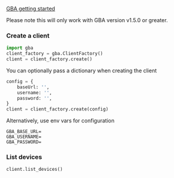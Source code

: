 [GBA getting started](https://docs.gamebench.net/automation-interface-usage/http-api/#getting-started)

Please note this will only work with GBA version v1.5.0 or greater.

### Create a client

```python
import gba
client_factory = gba.ClientFactory()
client = client_factory.create()
```

You can optionally pass a dictionary when creating the client

```python
config = {
    baseUrl: '',
    username: '',
    password: '',
}
client = client_factory.create(config)
```

Alternatively, use env vars for configuration

```
GBA_BASE_URL=
GBA_USERNAME=
GBA_PASSWORD=
```

### List devices

```python
client.list_devices()
```
